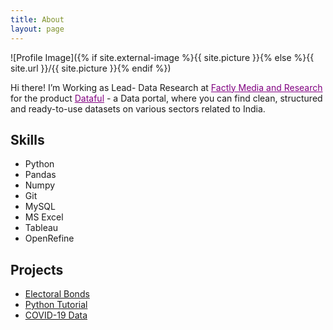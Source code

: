 ```yaml
---
title: About
layout: page
---
```

![Profile Image]({% if site.external-image %}{{ site.picture }}{% else %}{{ site.url }}/{{ site.picture }}{% endif %})

<p>Hi there! I’m Working as Lead- Data Research at <a style=" color: purple; " href="http://factlymedia.com/" target="_BLANK">Factly Media and Research</a> for the product 
<a style=" color: purple; " href="https://dataful.in/" target="_BLANK">Dataful</a> - a Data portal, where you can find clean, structured and ready-to-use datasets on various sectors related to India.</p>


<h2>Skills</h2>

<ul class="skill-list">
	<li>Python</li>
	<li>Pandas</li>
	<li>Numpy</li>
	<li>Git</li>
	<li>MySQL</li>
    <li>MS Excel</li>
    <li>Tableau</li>
    <li>OpenRefine</li>
</ul>

<h2>Projects</h2>

<ul>
	<li><a href="https://github.com/saisantoshv3/electoral_bonds">Electoral Bonds</a></li>
	<li><a href="https://github.com/saisantoshv3/python_tutorial">Python Tutorial</a></li>
	<li><a href="https://github.com/saisantoshv3/covid-19-india">COVID-19 Data</a></li>
</ul>
